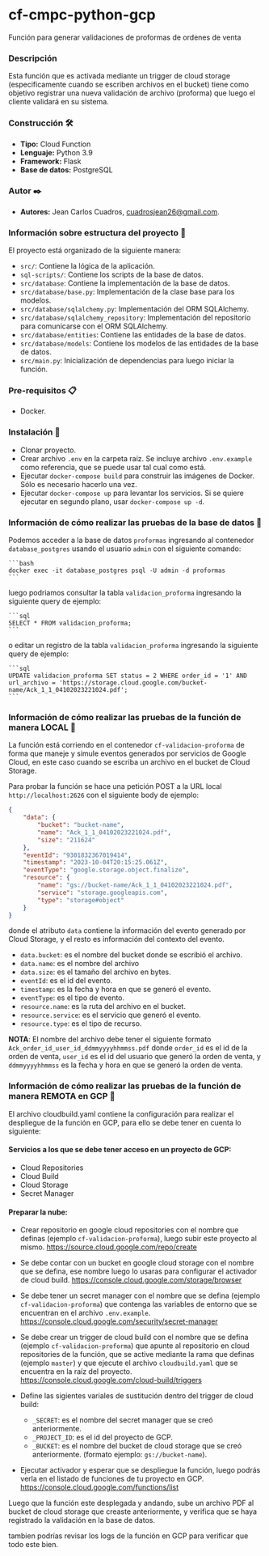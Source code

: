 # cf-cmpc-python-gcp
Función para generar validaciones de proformas de ordenes de venta

### Descripción

Esta función que es activada mediante un trigger de cloud storage (especificamente cuando se escriben archivos en el bucket) tiene como objetivo registrar una nueva validación de archivo (proforma) que luego el cliente validará en su sistema.

### Construcción 🛠️
* **Tipo:** Cloud Function
* **Lenguaje:** Python 3.9
* **Framework:** Flask
* **Base de datos:** PostgreSQL

### Autor ✒️
* **Autores:** Jean Carlos Cuadros, cuadrosjean26@gmail.com.

### Información sobre estructura del proyecto 📖

El proyecto está organizado de la siguiente manera:

- `src/`: Contiene la lógica de la aplicación.
- `sql-scripts/`: Contiene los scripts de la base de datos.
- `src/database`: Contiene la implementación de la base de datos.
- `src/database/base.py`: Implementación de la clase base para los modelos.
- `src/database/sqlalchemy.py`: Implementación del ORM SQLAlchemy.
- `src/database/sqlalchemy_repository`: Implementación del repositorio para comunicarse con el ORM SQLAlchemy.
- `src/database/entities`: Contiene las entidades de la base de datos.
- `src/database/models`: Contiene los modelos de las entidades de la base de datos.
- `src/main.py`: Inicialización de dependencias para luego iniciar la función.


### Pre-requisitos 📋

- Docker.

### Instalación 🔧

- Clonar proyecto.
- Crear archivo `.env` en la carpeta raíz. Se incluye archivo `.env.example` como referencia, que se puede usar tal cual como está.
- Ejecutar `docker-compose build` para construir las imágenes de Docker. Sólo es necesario hacerlo una vez.
- Ejecutar `docker-compose up` para levantar los servicios. Si se quiere ejecutar en segundo plano, usar `docker-compose up -d`.

### Información de cómo realizar las pruebas de la base de datos 📖

Podemos acceder a la base de datos `proformas` ingresando al contenedor `database_postgres` usando el usuario `admin` con el siguiente comando:

    ```bash
    docker exec -it database_postgres psql -U admin -d proformas
    ```

luego podriamos consultar la tabla `validacion_proforma` ingresando la siguiente query de ejemplo:
    
    ```sql
    SELECT * FROM validacion_proforma;
    ```
o editar un registro de la tabla `validacion_proforma` ingresando la siguiente query de ejemplo:

    ```sql
    UPDATE validacion_proforma SET status = 2 WHERE order_id = '1' AND url_archivo = 'https://storage.cloud.google.com/bucket-name/Ack_1_1_04102023221024.pdf';
    ```

### Información de cómo realizar las pruebas de la función de manera LOCAL 📖
La función está corriendo en el contenedor `cf-validacion-proforma` de forma que maneje y simule eventos generados por servicios de Google Cloud, en este caso cuando se escriba un archivo en el bucket de Cloud Storage.

Para probar la función se hace una petición POST a la URL local `http://localhost:2626` con el siguiente body de ejemplo:

```json
{
    "data": {
        "bucket": "bucket-name",
        "name": "Ack_1_1_04102023221024.pdf",
        "size": "211624"
    },
    "eventId": "9301832367019414",
    "timestamp": "2023-10-04T20:15:25.061Z",
    "eventType": "google.storage.object.finalize",
    "resource": {
        "name": "gs://bucket-name/Ack_1_1_04102023221024.pdf",
        "service": "storage.googleapis.com",
        "type": "storage#object"
    }
}
```

donde el atributo `data` contiene la información del evento generado por Cloud Storage, y el resto es información del contexto del evento.

- `data.bucket`: es el nombre del bucket donde se escribió el archivo.
- `data.name`: es el nombre del archivo
- `data.size`: es el tamaño del archivo en bytes.
- `eventId`: es el id del evento.
- `timestamp`: es la fecha y hora en que se generó el evento.
- `eventType`: es el tipo de evento.
- `resource.name`: es la ruta del archivo en el bucket.
- `resource.service`: es el servicio que generó el evento.
- `resource.type`: es el tipo de recurso.

**NOTA**: El nombre del archivo debe tener el siguiente formato `Ack_order_id_user_id_ddmmyyyyhhmmss.pdf` donde `order_id` es el id de la orden de venta, `user_id` es el id del usuario que generó la orden de venta, y `ddmmyyyyhhmmss` es la fecha y hora en que se generó la orden de venta.


### Información de cómo realizar las pruebas de la función de manera REMOTA en GCP 📖
El archivo cloudbuild.yaml contiene la configuración para realizar el despliegue de la función en GCP, para ello se debe tener en cuenta lo siguiente:

#### Servicios a los que se debe tener acceso en un proyecto de GCP:
- Cloud Repositories
- Cloud Build
- Cloud Storage
- Secret Manager

#### Preparar la nube:
- Crear repositorio en google cloud repositories con el nombre que definas (ejemplo `cf-validacion-proforma`), luego subir este proyecto al mismo. https://source.cloud.google.com/repo/create

- Se debe contar con un bucket en google cloud storage con el nombre que se defina, ese nombre luego lo usaras para configurar el activador de cloud build. https://console.cloud.google.com/storage/browser
- Se debe tener un secret manager con el nombre que se defina (ejemplo `cf-validacion-proforma`) que contenga las variables de entorno que se encuentran en el archivo `.env.example`. https://console.cloud.google.com/security/secret-manager
- Se debe crear un trigger de cloud build con el nombre que se defina (ejemplo `cf-validacion-proforma`) que apunte al repositorio en cloud repositories de la función, que se active mediante la rama que definas (ejemplo `master`) y que ejecute el archivo `cloudbuild.yaml` que se encuentra en la raíz del proyecto. https://console.cloud.google.com/cloud-build/triggers
- Define las sigientes variales de sustitución dentro del trigger de cloud build:
    - `_SECRET`: es el nombre del secret manager que se creó anteriormente.
    - `_PROJECT_ID`: es el id del proyecto de GCP.
    - `_BUCKET`: es el nombre del bucket de cloud storage que se creó anteriormente. (formato ejemplo: `gs://bucket-name`).
- Ejecutar activador y esperar que se despliegue la función, luego podrás verla en el listado de funciones de tu proyecto en GCP. https://console.cloud.google.com/functions/list


Luego que la función este desplegada y andando, sube un archivo PDF al bucket de cloud storage que creaste anteriormente, y verifica que se haya registrado la validación en la base de datos.

tambien podrías revisar los logs de la función en GCP para verificar que todo este bien.